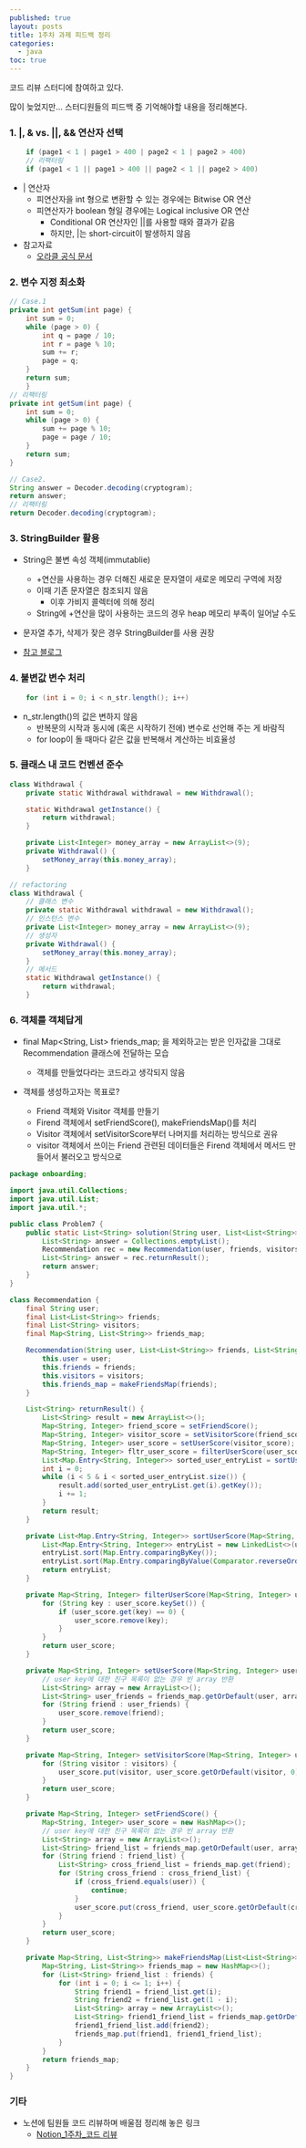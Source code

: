 ```yaml
---
published: true
layout: posts
title: 1주차 과제 피드백 정리
categories: 
  - java
toc: true
---
```


코드 리뷰 스터디에 참여하고 있다.

많이 늦었지만... 스터디원들의 피드백 중 기억해야할 내용을 정리해본다.

### 1. |, & vs. ||, && 연산자 선택

```java
    if (page1 < 1 | page1 > 400 | page2 < 1 | page2 > 400)
    // 리팩터링
    if (page1 < 1 || page1 > 400 || page2 < 1 || page2 > 400)
```

- | 연산자
    - 피연산자을 int 형으로 변환할 수 있는 경우에는 Bitwise OR 연산
    - 피연산자가 boolean 형일 경우에는 Logical inclusive OR 연산
        - Conditional OR 연산자인 ||를 사용할 때와 결과가 같음
        - 하지만, |는 short-circuit이 발생하지 않음
- 참고자료
    - [오라클 공식 문서](https://docs.oracle.com/javase/specs/jls/se7/html/jls-15.html#jls-15.22.2)


### 2. 변수 지정 최소화

```java
// Case.1
private int getSum(int page) {
    int sum = 0;
    while (page > 0) {
        int q = page / 10;
        int r = page % 10;
        sum += r;
        page = q;
    }
    return sum;
    }
// 리팩터링
private int getSum(int page) {
    int sum = 0;
    while (page > 0) {
        sum += page % 10;
        page = page / 10;
    }
    return sum;
}

// Case2.
String answer = Decoder.decoding(cryptogram);
return answer;
// 리팩터링
return Decoder.decoding(cryptogram);
```

### 3. StringBuilder 활용

- String은 불변 속성 객체(immutablie)
    - +연산을 사용하는 경우 더해진 새로운 문자열이 새로운 메모리 구역에 저장
    - 이때 기존 문자열은 참조되지 않음
        - 이후 가비지 콜렉터에 의해 정리
    - String에 +연산을 많이 사용하는 코드의 경우 heap 메모리 부족이 일어날 수도
- 문자열 추가, 삭제가 잦은 경우 StringBuilder를 사용 권장

- [참고 블로그](https://ifuwanna.tistory.com/221)

### 4. 불변값 변수 처리

```java
    for (int i = 0; i < n_str.length(); i++)
```

- n_str.length()의 값은 변하지 않음
    - 반복문의 시작과 동시에 (혹은 시작하기 전에) 변수로 선언해 주는 게 바람직
    - for loop이 돌 때마다 같은 값을 반복해서 계산하는 비효율성

### 5. 클래스 내 코드 컨벤션 준수

```java
class Withdrawal {
    private static Withdrawal withdrawal = new Withdrawal();

    static Withdrawal getInstance() {
        return withdrawal;
    }

    private List<Integer> money_array = new ArrayList<>(9);
    private Withdrawal() {
        setMoney_array(this.money_array);
    }

// refactoring
class Withdrawal {
    // 클래스 변수
    private static Withdrawal withdrawal = new Withdrawal();
    // 인스턴스 변수
    private List<Integer> money_array = new ArrayList<>(9);
    // 생성자
    private Withdrawal() {
        setMoney_array(this.money_array);
    }
    // 메서드
    static Withdrawal getInstance() {
        return withdrawal;
    }
```


### 6. 객체를 객체답게

- final Map<String, List> friends_map; 을 제외하고는 받은 인자값을 그대로 Recommendation 클래스에 전달하는 모습
    - 객체를 만들었다라는 코드라고 생각되지 않음

- 객체를 생성하고자는 목표로?
    - Friend 객체와 Visitor 객체를 만들기
    - Firend 객체에서 setFriendScore(), makeFriendsMap()를 처리
    - Visitor 객체에서 setVisitorScore부터 나머지를 처리하는 방식으로 권유
    - visitor 객체에서 쓰이는 Friend 관련된 데이터들은 Firend 객체에서 메서드 만들어서 불러오고 방식으로

```java
package onboarding;

import java.util.Collections;
import java.util.List;
import java.util.*;

public class Problem7 {
    public static List<String> solution(String user, List<List<String>> friends, List<String> visitors) {
        List<String> answer = Collections.emptyList();
        Recommendation rec = new Recommendation(user, friends, visitors);
        List<String> answer = rec.returnResult();
        return answer;
    }
}

class Recommendation {
    final String user;
    final List<List<String>> friends;
    final List<String> visitors;
    final Map<String, List<String>> friends_map;

    Recommendation(String user, List<List<String>> friends, List<String> visitors) {
        this.user = user;
        this.friends = friends;
        this.visitors = visitors;
        this.friends_map = makeFriendsMap(friends);
    }

    List<String> returnResult() {
        List<String> result = new ArrayList<>();
        Map<String, Integer> friend_score = setFriendScore();
        Map<String, Integer> visitor_score = setVisitorScore(friend_score);
        Map<String, Integer> user_score = setUserScore(visitor_score);
        Map<String, Integer> fltr_user_score = filterUserScore(user_score);
        List<Map.Entry<String, Integer>> sorted_user_entryList = sortUserScore(fltr_user_score);
        int i = 0;
        while (i < 5 & i < sorted_user_entryList.size()) {
            result.add(sorted_user_entryList.get(i).getKey());
            i += 1;
        }
        return result;
    }

    private List<Map.Entry<String, Integer>> sortUserScore(Map<String, Integer> user_score) {
        List<Map.Entry<String, Integer>> entryList = new LinkedList<>(user_score.entrySet());
        entryList.sort(Map.Entry.comparingByKey());
        entryList.sort(Map.Entry.comparingByValue(Comparator.reverseOrder()));
        return entryList;
    }

    private Map<String, Integer> filterUserScore(Map<String, Integer> user_score) {
        for (String key : user_score.keySet()) {
            if (user_score.get(key) == 0) {
                user_score.remove(key);
            }
        }
        return user_score;
    }

    private Map<String, Integer> setUserScore(Map<String, Integer> user_score) {
        // user key에 대한 친구 목록이 없는 경우 빈 array 반환
        List<String> array = new ArrayList<>();
        List<String> user_friends = friends_map.getOrDefault(user, array);
        for (String friend : user_friends) {
            user_score.remove(friend);
        }
        return user_score;
    }

    private Map<String, Integer> setVisitorScore(Map<String, Integer> user_score) {
        for (String visitor : visitors) {
            user_score.put(visitor, user_score.getOrDefault(visitor, 0) + 1);
        }
        return user_score;
    }

    private Map<String, Integer> setFriendScore() {
        Map<String, Integer> user_score = new HashMap<>();
        // user key에 대한 친구 목록이 없는 경우 빈 array 반환
        List<String> array = new ArrayList<>();
        List<String> friend_list = friends_map.getOrDefault(user, array);
        for (String friend : friend_list) {
            List<String> cross_friend_list = friends_map.get(friend);
            for (String cross_friend : cross_friend_list) {
                if (cross_friend.equals(user)) {
                    continue;
                }
                user_score.put(cross_friend, user_score.getOrDefault(cross_friend, 0) + 10);
            }
        }
        return user_score;
    }

    private Map<String, List<String>> makeFriendsMap(List<List<String>> friends) {
        Map<String, List<String>> friends_map = new HashMap<>();
        for (List<String> friend_list : friends) {
            for (int i = 0; i <= 1; i++) {
                String friend1 = friend_list.get(i);
                String friend2 = friend_list.get(1 - i);
                List<String> array = new ArrayList<>();
                List<String> friend1_friend_list = friends_map.getOrDefault(friend1, array);
                friend1_friend_list.add(friend2);
                friends_map.put(friend1, friend1_friend_list);
            }
        }
        return friends_map;
    }
}
```

### 기타

- 노션에 팀원들 코드 리뷰하며 배울점 정리해 놓은 링크
    - [Notion_1주차_코드 리뷰](https://extreme-pipe-53e.notion.site/098ee6a8c37045898dfe057eae507222)

<br>
